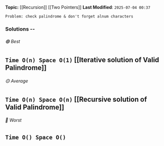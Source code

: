 **Topic:** [[Recursion]] [[Two Pointers]]
**Last Modified**:  `2025-07-04 00:37`

`Problem: check palindrome & don't forget alnum characters`

### Solutions -- 

###### 🟢 Best
 `Time O(n) Space O(1)` [[Iterative solution of Valid Palindrome]]
----------------------------------------------------------------------------------------------
###### 🟡 Average
 `Time O(n) Space O(n)` [[Recursive solution of Valid Palindrome]]
----------------------------------------------------------------------------------------------
###### 🔴 Worst
 `Time O() Space O()` 
----------------------------------------------------------------------------------------------


